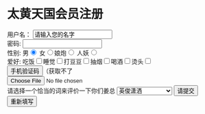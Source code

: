 <!DOCTYPE html>
<html lang="en">
<head>
    <meta charset="UTF-8">
    <meta name="viewport" content="width=device-width, initial-scale=1.0">
    <title>姜佳丞太帅了</title>
</head>
<body>
<h1>太黄天国会员注册</h1>    
<form action="jjcishadnsome.github.io/-/" method="get">
用户名： <input type="text" maxlength="5" value="请输入您的名字" name="username"><br>
密码: <input type="password" name="psw"><br>
性别: 男<input type="radio" name="sex" checked="nihao"> 女<input type="radio" name="sex">娘炮<input type="radio" name="sex">
人妖<input type="radio"><br>
爱好: 吃饭<input type="checkbox" name="hobby">睡觉<input type="checkbox" name="hobby">打豆豆<input type="checkbox" name="hobby">抽烟<input type="checkbox" name="hobby">喝酒<input type="checkbox" name="hobby">烫头<input type="checkbox" name="hobby">
<br>
<input type="button" value="手机验证码">（获取不了<br>   
<input type="file" value="请上传您的头像"><br>
请选择一个恰当的词来评价一下你们姜总
<select>
    <option>英俊潇洒</option>
    <option>风流倜傥</option>  
    <option>玉树临风</option>
    <option>高大威武</option>
    <option>出得厅堂</option>
    <option>下得厨房</option>
    <option>能文能武</option>
    <option>一身绝技</option>
    <option>一手遮天</option>
    <option>大名远扬</option>
    <option>世界第一大帅人</option>
    <option>可亲可敬的帅哥哥</option>





</select>    
<input type="submit" value="请提交"><br>
<input type="reset" value="重新填写">

</form>
</body>
</html>




























